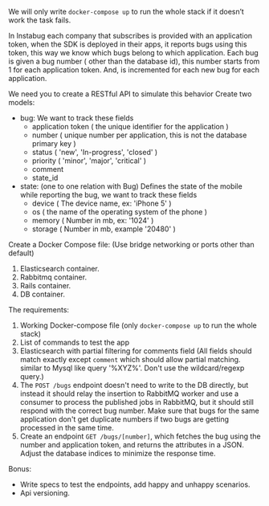 We will only write `docker-compose up` to run the whole stack if it doesn’t work the task fails.

In Instabug each company that subscribes is provided with an application token, when the SDK is deployed in their apps, it reports bugs using this token, this way we know which bugs belong to which application.
Each bug is given a bug number ( other than the database id), this number starts from 1 for each application token. And, is incremented for each new bug for each application.

We need you to create a RESTful API to simulate this behavior
Create two models:
- bug:
  We want to track these fields
    - application token ( the unique identifier for the application )
    - number ( unique number per application, this is not the database primary key )
    - status ( 'new', 'In-progress', 'closed' )
    - priority ( 'minor', 'major', 'critical' ) 
    - comment
    - state_id
- state: (one to one relation with Bug)
  Defines the state of the mobile while reporting the bug, we want to track these fields
    - device ( The device name, ex: 'iPhone 5' )
    - os ( the name of the operating system of the phone )
    - memory ( Number in mb, ex: '1024' )
    - storage ( Number in mb, example '20480' )


Create a Docker Compose file: (Use bridge networking or ports other than default)
1. Elasticsearch container.
2. Rabbitmq container.
3. Rails container.
4. DB container.

The requirements:
1. Working Docker-compose file (only `docker-compose up` to run the whole stack)
2. List of commands to test the app
3. Elasticsearch with partial filtering for comments field (All fields should match exactly except `comment` which should allow partial matching. similar to Mysql like query '%XYZ%'. Don't use the wildcard/regexp query.)
4. The `POST /bugs` endpoint doesn't need to write to the DB directly, but instead it should relay the insertion to RabbitMQ worker and use a consumer to process the published jobs in RabbitMQ, but it should still respond with the correct bug number. Make sure that bugs for the same application don't get duplicate numbers if two bugs are getting processed in the same time.
5. Create an endpoint `GET /bugs/[number]`, which fetches the bug using the number and application token, and returns the attributes in a JSON. Adjust the database indices to minimize the response time.

Bonus:
- Write specs to test the endpoints, add happy and unhappy scenarios.
- Api versioning.
